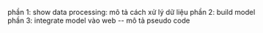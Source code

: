 phần 1: show data processing: mô tả cách xử lý dữ liệu
phần 2: build model
phần 3: integrate model vào web
-- mô tả pseudo code